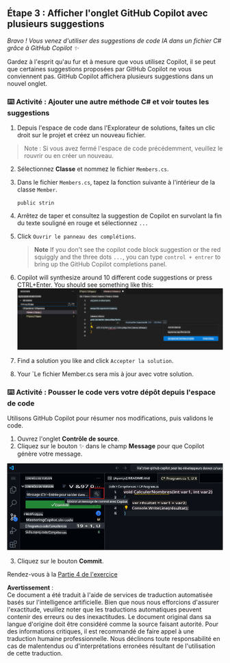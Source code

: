 ## Étape 3 : Afficher l'onglet GitHub Copilot avec plusieurs suggestions

_Bravo ! Vous venez d'utiliser des suggestions de code IA dans un fichier C# grâce à GitHub Copilot :sparkles:_

Gardez à l'esprit qu'au fur et à mesure que vous utilisez Copilot, il se peut que certaines suggestions proposées par GitHub Copilot ne vous conviennent pas. GitHub Copilot affichera plusieurs suggestions dans un nouvel onglet.

### ⌨️ Activité : Ajouter une autre méthode C# et voir toutes les suggestions

1. Depuis l'espace de code dans l'Explorateur de solutions, faites un clic droit sur le projet et créez un nouveau fichier.

> Note : Si vous avez fermé l'espace de code précédemment, veuillez le rouvrir ou en créer un nouveau.

2. Sélectionnez **Classe** et nommez le fichier `Members.cs`.
3. Dans le fichier `Members.cs`, tapez la fonction suivante à l'intérieur de la classe `Member`.
   ```
   public strin
   ```
4. Arrêtez de taper et consultez la suggestion de Copilot en survolant la fin du texte souligné en rouge et sélectionnez `...`
5. Click `Ouvrir le panneau des complétions`. 

   > **Note**
   > If you don't see the copilot code block suggestion or the red squiggly and the three dots `...`, you can type `control + entrer` to bring up the GitHub Copilot completions panel.

6. Copilot will synthesize around 10 different code suggestions or press CTRL+Enter. You should see something like this:
   ![VS Code showing pop up with Completions Panel](../../../../translated_images/3-copilot-hub-0.019cd5409f9c24231a6a79d4e0894a4675004ddcae5d8aa34c7bc90f78d91524.fr.png)
7. Find a solution you like and click `Accepter la solution`.
8. Your `Le fichier Member.cs sera mis à jour avec votre solution.

### ⌨️ Activité : Pousser le code vers votre dépôt depuis l'espace de code

Utilisons GitHub Copilot pour résumer nos modifications, puis validons le code.

1. Ouvrez l'onglet **Contrôle de source**.
2. Cliquez sur le bouton ✨ dans le champ **Message** pour que Copilot génère votre message.

![Onglet de validation ouvert pour générer un message avec Copilot](../../../../translated_images/2-skills-commit.a21070faad74ea7fda9187f6f246c0dedc9bfc02d1c89dfe0554c9f0b28f2994.fr.png)

3. Cliquez sur le bouton **Commit**.

Rendez-vous à la [Partie 4 de l'exercice](./4-copilot-comment.md)

**Avertissement** :  
Ce document a été traduit à l'aide de services de traduction automatisée basés sur l'intelligence artificielle. Bien que nous nous efforcions d'assurer l'exactitude, veuillez noter que les traductions automatiques peuvent contenir des erreurs ou des inexactitudes. Le document original dans sa langue d'origine doit être considéré comme la source faisant autorité. Pour des informations critiques, il est recommandé de faire appel à une traduction humaine professionnelle. Nous déclinons toute responsabilité en cas de malentendus ou d'interprétations erronées résultant de l'utilisation de cette traduction.
